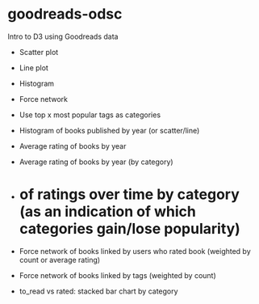 # goodreads-odsc
Intro to D3 using Goodreads data

- Scatter plot
- Line plot
- Histogram
- Force network

- Use top x most popular tags as categories

- Histogram of books published by year (or scatter/line)
- Average rating of books by year 
- Average rating of books by year (by category)
- # of ratings over time by category (as an indication of which categories gain/lose popularity)
- Force network of books linked by users who rated book (weighted by count or average rating)
- Force network of books linked by tags (weighted by count)
- to_read vs rated: stacked bar chart by category
